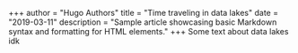 +++
author = "Hugo Authors"
title = "Time traveling in data lakes"
date = "2019-03-11"
description = "Sample article showcasing basic Markdown syntax and formatting for HTML elements."
+++
 Some text about data lakes idk
